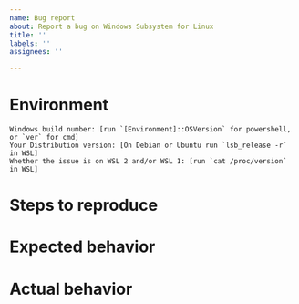 ```yaml
---
name: Bug report
about: Report a bug on Windows Subsystem for Linux
title: ''
labels: ''
assignees: ''

---
```

<!--
🚨🚨🚨🚨🚨🚨🚨🚨🚨🚨

I ACKNOWLEDGE THE FOLLOWING BEFORE PROCEEDING:
1. If I delete this entire template and go my own path, the core team may close my issue without further explanation or engagement.
2. If I list multiple bugs/concerns in this one issue, the core team may close my issue without further explanation or engagement.
3. If I write an issue that has many duplicates, the core team may close my issue without further explanation or engagement (and without necessarily spending time to find the exact duplicate ID number).
4. If I leave the title incomplete when filing the issue, the core team may close my issue without further explanation or engagement.
5. If I file something completely blank in the body, the core team may close my issue without further explanation or engagement.

All good? Then proceed!
-->

<!--
This bug tracker is monitored by Windows Subsystem for Linux development team and other technical folks.

**Important: When reporting BSODs or security issues, DO NOT attach memory dumps, logs, or traces to Github issues**.
Instead, send dumps/traces to secure@microsoft.com, referencing this GitHub issue. Ideally, please [configure your machine to capture minidumps](https://support.microsoft.com/en-us/help/315263/how-to-read-the-small-memory-dump-file-that-is-created-by-windows-if-a), repro the issue, and send the minidump from "C:\Windows\minidump\".

Please use the following bug reporting template to help produce issues which are actionable and reproducible, including **all** command-line steps necessary to induce the failure condition. See [our contributing instructions](https://github.com/Microsoft/WSL/blob/master/CONTRIBUTING.md) for more information. If this is a console issue (a problem with layout, rendering, colors, etc.), please post to the [terminal tracker](https://github.com/microsoft/terminal/issues). For documentation improvements, please post to the [documentation tracker](https://github.com/MicrosoftDocs/WSL/issues).

-->

# Environment

```none
Windows build number: [run `[Environment]::OSVersion` for powershell, or `ver` for cmd]
Your Distribution version: [On Debian or Ubuntu run `lsb_release -r` in WSL]
Whether the issue is on WSL 2 and/or WSL 1: [run `cat /proc/version` in WSL]
```

# Steps to reproduce

<!--  What you're doing and what's happening. Copy&paste the _full_ set of _specific_ command-line steps necessary to reproduce the behavior, and their output. Include screenshots if that helps demonstrate the problem. -->

<!-- If you'd like to provide logs you can provide an [`strace(1)`](https://www.man7.org/linux/man-pages/man1/strace.1.html) log of the failing command (if `some_command` is failing, then run `strace -o some_command.strace -f some_command some_args`, and link the contents of `some_command.strace` in a [gist](https://gist.github.com/)). Additionally, For WSL launch issues, please [collect detailed logs](https://github.com/Microsoft/WSL/blob/master/CONTRIBUTING.md#8-detailed-logs) -->

#  Expected behavior

<!-- A description of what you're expecting, possibly containing screenshots or reference material. -->

# Actual behavior

<!-- What's actually happening? -->



